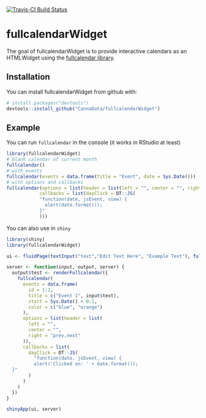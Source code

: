 
[![Travis-CI Build Status](https://travis-ci.org/CannaData/fullcalendarWidget.svg?branch=master)](https://travis-ci.org/CannaData/fullcalendarWidget) <!-- README.md is generated from README.Rmd. Please edit that file -->

fullcalendarWidget
==================

The goal of fullcalendarWidget is to provide interactive calendars as an HTMLWidget using the [fullcalendar library](https://fullcalendar.io).

Installation
------------

You can install fullcalendarWidget from github with:

``` r
# install.packages("devtools")
devtools::install_github("CannaData/fullcalendarWidget")
```

Example
-------

You can run `fullcalendar` in the console (it works in RStudio at least)

``` r
library(fullcalendarWidget)
# blank calendar of current month
fullcalendar()
# with events
fullcalendar(events = data.frame(title = "Event", date = Sys.Date()))
# with options and callbacks
fullcalendar(options = list(header = list(left = "", center = "", right = "prev,next")),
            callbacks = list(dayClick = DT::JS(
            "function(date, jsEvent, view) {
              alert(date.format());
            }"
            )))
```

You can also use in `shiny`

``` r
library(shiny)
library(fullcalendarWidget)

ui <- fluidPage(textInput("text","Edit Text Here", "Example Text"), fullcalendarOutput("test"))

server <- function(input, output, server) {
  output$test <- renderFullcalendar({
    fullcalendar(
      events = data.frame(
        id = 1:2,
        title = c("Event 1", input$text),
        start = Sys.Date() + 0:1,
        color = c("blue", "orange")
      ),
      options = list(header = list(
        left = "",
        center = "",
        right = "prev,next"
      )),
      callbacks = list(
        dayClick = DT::JS(
          "function(date, jsEvent, view) {
          alert('Clicked on: ' + date.format());
  }"
        )
      )
    )
  })
}

shinyApp(ui, server)
```
